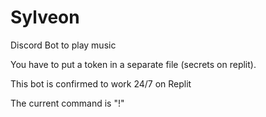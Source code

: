 # Sylveon
Discord Bot to play music

You have to put a token in a separate file (secrets on replit).

This bot is confirmed to work 24/7 on Replit

The current command is "!"
